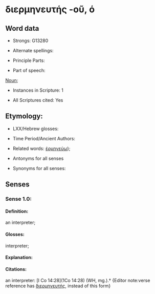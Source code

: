 #  διερμηνευτής  -οῦ, ό

<!-- Status: S2=NeedsFinalCheck -->
<!-- Lexica used for edits:   -->

## Word data

* Strongs: G13280

* Alternate spellings:



* Principle Parts: 


* Part of speech: 

[Noun](http://ugg.readthedocs.io/en/latest/noun.html); 

* Instances in Scripture: 1

* All Scriptures cited: Yes

## Etymology: 



* LXX/Hebrew glosses: 


* Time Period/Ancient Authors: 


* Related words: [ ἑρμηνεύω]());

* Antonyms for all senses

* Synonyms for all senses: 


## Senses 


### Sense  1.0: 

#### Definition: 

an interpreter;

#### Glosses: 

interpreter; 

#### Explanation: 


#### Citations: 

an interpreter: [I Co 14:28](1Co 14:28) (WH, mg.).† {Editor note:verse reference has [διερμηνευτής](), instead of this form}
